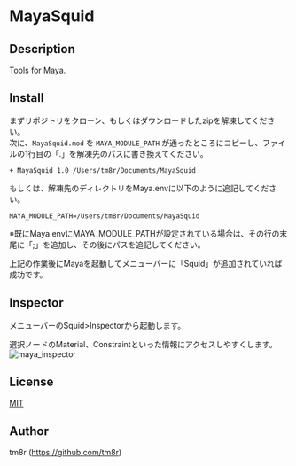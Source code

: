 # MayaSquid
## Description
Tools for Maya.

## Install
まずリポジトリをクローン、もしくはダウンロードしたzipを解凍してください。\
次に、`MayaSquid.mod` を `MAYA_MODULE_PATH` が通ったところにコピーし、ファイルの1行目の「.」を解凍先のパスに書き換えてください。
```
+ MayaSquid 1.0 /Users/tm8r/Documents/MayaSquid
```
もしくは、解凍先のディレクトリをMaya.envに以下のように追記してください。
```
MAYA_MODULE_PATH=/Users/tm8r/Documents/MayaSquid
```
※既にMaya.envにMAYA_MODULE_PATHが設定されている場合は、その行の末尾に「;」を追加し、その後にパスを追記してください。

上記の作業後にMayaを起動してメニューバーに「Squid」が追加されていれば成功です。

## Inspector
メニューバーのSquid>Inspectorから起動します。

選択ノードのMaterial、Constraintといった情報にアクセスしやすくします。
![maya_inspector](https://user-images.githubusercontent.com/1896961/54471737-474e6d00-4801-11e9-967f-621b8dce2de9.gif)

## License
[MIT](https://en.wikipedia.org/wiki/MIT_License)

## Author
tm8r (https://github.com/tm8r)
